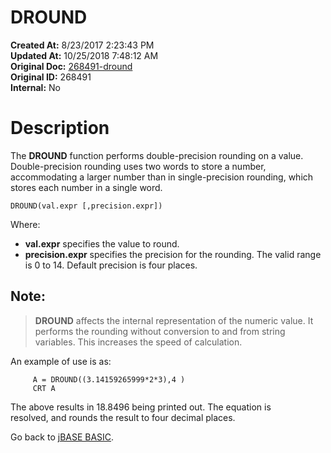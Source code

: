 # DROUND

**Created At:** 8/23/2017 2:23:43 PM  
**Updated At:** 10/25/2018 7:48:12 AM  
**Original Doc:** [268491-dround](https://docs.jbase.com/36868-jbase-basic/268491-dround)  
**Original ID:** 268491  
**Internal:** No  


# Description

The **DROUND** function performs double-precision rounding on a value. Double-precision rounding uses two words to store a number, accommodating a larger number than in single-precision rounding, which stores each number in a single word.

```
DROUND(val.expr [,precision.expr])
```

Where:

- **val.expr** specifies the value to round.
- **precision.expr** specifies the precision for the rounding. The valid range is 0 to 14. Default precision is four places.


## Note:


> **DROUND** affects the internal representation of the numeric value. It performs the rounding without conversion to and from string variables. This increases the speed of calculation.


An example of use is as:

```
     A = DROUND((3.14159265999*2*3),4 )
     CRT A
```

The above results in 18.8496 being printed out. The equation is resolved, and rounds the result to four decimal places.



Go back to [jBASE BASIC](./../jbase-basic-programmers-reference-guide).
